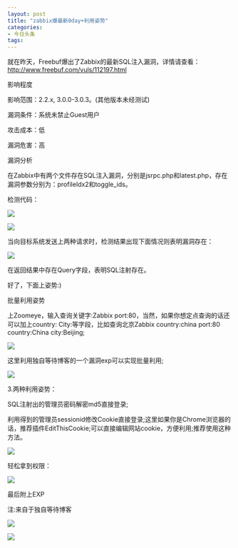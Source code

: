 ```yaml
---
layout: post
title: "zabbix爆最新0day+利用姿势"
categories:
- 今日头条
tags:
---
```

就在昨天，Freebuf爆出了Zabbix的最新SQL注入漏洞，详情请查看：http://www.freebuf.com/vuls/112197.html

影响程度

影响范围：2.2.x, 3.0.0-3.0.3。(其他版本未经测试)

漏洞条件：系统未禁止Guest用户

攻击成本：低

漏洞危害：高

漏洞分析

在Zabbix中有两个文件存在SQL注入漏洞，分别是jsrpc.php和latest.php，存在漏洞参数分别为：profileIdx2和toggle_ids。

检测代码：

![](http://p3.pstatp.com/large/c5c0005e55c8c09a332)

![](http://p3.pstatp.com/large/c5c0005e55dd6e60b14)

当向目标系统发送上两种请求时，检测结果出现下面情况则表明漏洞存在：

![](http://p1.pstatp.com/large/c5c0005e55e60268b1b)

在返回结果中存在Query字段，表明SQL注射存在。

好了，下面上姿势:)

批量利用姿势

上Zoomeye，输入查询关键字:Zabbix port:80，当然，如果你想定点查询的话还可以加上country: City:等字段，比如查询北京Zabbix country:china port:80 country:China city:Beijing;

![](http://p3.pstatp.com/large/c5c0005e55fdb8bd242)

这里利用独自等待博客的一个漏洞exp可以实现批量利用;

![](http://p3.pstatp.com/large/c5e0002bac409ef0e16)

3.两种利用姿势：

SQL注射出的管理员密码解密md5直接登录;

利用得到的管理员sessionid修改Cookie直接登录;这里如果你是Chrome浏览器的话，推荐插件EditThisCookie;可以直接编辑网站cookie，方便利用;推荐使用这种方法。

![](http://p2.pstatp.com/large/c5d0005ebdf2c1c6972)

轻松拿到权限：

![](http://p3.pstatp.com/large/c5f00029770e771ae8e)

最后附上EXP

注:来自于独自等待博客

![](http://p3.pstatp.com/large/c5e0002bac75620fbf3)

![](http://p3.pstatp.com/large/c5e0002bac86338ccd4)